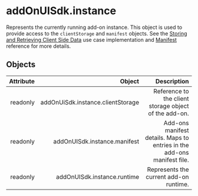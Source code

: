 # addOnUISdk.instance

Represents the currently running add-on instance. This object is used to provide access to the `clientStorage` and `manifest` objects. See the [Storing and Retrieving Client Side Data](../../guides/learn/how_to/local-data-management.md) use case implementation and [Manifest](../manifest) reference for more details.

## Objects

| Attribute     | Object                                 | Description                                                              |
| ------------: | ------------------------------------:  | -----------------------------------------------------------------------: |
| readonly      | addOnUiSdk.instance.clientStorage      | Reference to the client storage object of the add-on.                    |
| readonly      | addOnUISdk.instance.manifest           | Add-ons manifest details. Maps to entries in the add-ons manifest file.  |
| readonly      | addOnUISdk.instance.runtime            | Represents the current add-on runtime.                                   |
